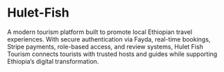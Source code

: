# Hulet-Fish
A modern tourism platform built to promote local Ethiopian travel experiences. With secure authentication via Fayda, real-time bookings, Stripe payments, role-based access, and review systems, Hulet Fish Tourism connects tourists with trusted hosts and guides while supporting Ethiopia’s digital transformation.
